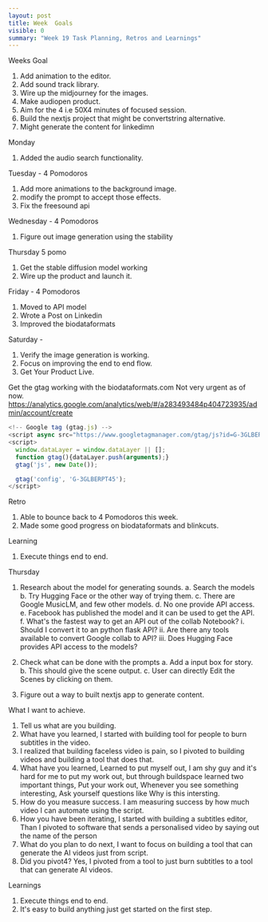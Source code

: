 ```yaml
---
layout: post
title: Week  Goals
visible: 0
summary: "Week 19 Task Planning, Retros and Learnings"
---
```


Weeks Goal
1. Add animation to the editor.
2. Add sound track library.
3. Wire up the midjourney for the images.
4. Make audiopen product.
5. Aim for the 4 i.e 50X4 minutes of focused session.
6. Build the nextjs project that might be convertstring alternative.
7. Might generate the content for linkedimn

Monday
1. Added the audio search functionality.

Tuesday - 4 Pomodoros
1. Add more animations to the background image.
2. modify the prompt to accept those effects.
3. Fix the freesound api

Wednesday - 4 Pomodoros
1. Figure out image generation using the stability

Thursday 5 pomo
1. Get the stable diffusion model working
2. Wire up the product and launch it.

Friday - 4 Pomodoros
1. Moved to API model
2. Wrote a Post on Linkedin
3. Improved the biodataformats

Saturday - 
1. Verify the image generation is working.
2. Focus on improving the end to end flow.
3. Get Your Product Live.

Get the gtag working with the biodataformats.com Not very urgent as of now.
https://analytics.google.com/analytics/web/#/a283493484p404723935/admin/account/create

```js
<!-- Google tag (gtag.js) -->
<script async src="https://www.googletagmanager.com/gtag/js?id=G-3GLBERPT45"></script>
<script>
  window.dataLayer = window.dataLayer || [];
  function gtag(){dataLayer.push(arguments);}
  gtag('js', new Date());

  gtag('config', 'G-3GLBERPT45');
</script>
```

Retro
1. Able to bounce back to 4 Pomodoros this week.
2. Made some good progress on biodataformats and blinkcuts.

Learning
1. Execute things end to end.

Thursday
1. Research about the model for generating sounds.
    a. Search the models
    b. Try Hugging Face or the other way of trying them.
    c. There are Google MusicLM, and few other models.
    d. No one provide API access.
    e. Facebook has published the model and it can be used to get the API.
    f. What's the fastest way to get an API out of the collab Notebook?
        i. Should I convert it to an python flask API?
        ii. Are there any tools available to convert Google collab to API?
        iii. Does Hugging Face provides API access to the models?
2. Check what can be done with the prompts
    a. Add a input box for story.
    b. This should give the scene output.
    c. User can directly Edit the Scenes by clicking on them.

3. Figure out a way to built nextjs app to generate content.



What I want to achieve.
1. Tell us what are you building.
2. What have you learned, I started with building tool for people to burn subtitles in the video.
3. I realized that building faceless video is pain, so I pivoted to building videos and building a tool that does that.
4. What have you learned,  Learned to put myself out, I am shy guy and it's hard for me to put my work out, but through buildspace
learned two important things, Put your work out, Whenever you see something interesting, Ask yourself questions like Why is this intersting.
5. How do you measure success. I am measuring success by how much video I can automate using the script.
6. How you have been iterating, I started with building a subtitles editor, Than I pivoted to software that sends a personalised video by saying out the name of the person
7. What do you plan to do next, I want to focus on building a tool that can generate the AI videos just from script.
8. Did you pivot4? Yes, I pivoted from a tool to just burn subtitles to a tool that can generate AI videos.

Learnings 
1. Execute things end to end.
2. It's easy to build anything just get started on the first step. 

